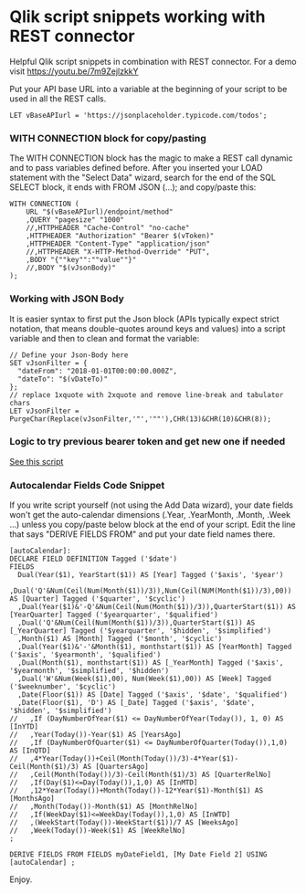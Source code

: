 # Qlik script snippets working with REST connector

Helpful Qlik script snippets in combination with REST connector. For a demo visit https://youtu.be/7m9ZejlzkkY

Put your API base URL into a variable at the beginning of your script to be used in all the REST calls.
```
LET vBaseAPIurl = 'https://jsonplaceholder.typicode.com/todos';
```
### WITH CONNECTION block for copy/pasting
The WITH CONNECTION block has the magic to make a REST call dynamic and to pass variables defined before. After you inserted your LOAD statement with the "Select Data" wizard, search for the end of the SQL SELECT block, it ends with FROM JSON (...); and copy/paste this:
```
WITH CONNECTION (
    URL "$(vBaseAPIurl)/endpoint/method"
    ,QUERY "pagesize" "1000"
    //,HTTPHEADER "Cache-Control" "no-cache"
    ,HTTPHEADER "Authorization" "Bearer $(vToken)"
    ,HTTPHEADER "Content-Type" "application/json"
    //,HTTPHEADER "X-HTTP-Method-Override" "PUT",
    ,BODY "{""key"":""value""}"
    //,BODY "$(vJsonBody)"
); 
```

### Working with JSON Body 
It is easier syntax to first put the Json block (APIs typically expect strict notation, that means 
double-quotes around keys and values) into a script variable and then to clean and format the variable:
```
// Define your Json-Body here
SET vJsonFilter = {
  "dateFrom": "2018-01-01T00:00:00.000Z",
  "dateTo": "$(vDateTo)"
};
// replace 1xquote with 2xquote and remove line-break and tabulator chars
LET vJsonFilter = PurgeChar(Replace(vJsonFilter,'"','""'),CHR(13)&CHR(10)&CHR(8));
```
### Logic to try previous bearer token and get new one if needed
<a href="https://github.com/ChristofSchwarz/qs_script_rest_api/blob/master/sub_try_request.md">See this script</a>

### Autocalendar Fields Code Snippet
If you write script yourself (not using the Add Data wizard), your date fields won't get the auto-calendar dimensions (.Year, .YearMonth, .Month, .Week ...) unless you copy/paste below block at the end of your script. Edit the line that says "DERIVE FIELDS FROM" and put your date field names there.

```
[autoCalendar]: 
DECLARE FIELD DEFINITION Tagged ('$date')
FIELDS
  Dual(Year($1), YearStart($1)) AS [Year] Tagged ('$axis', '$year')
  ,Dual('Q'&Num(Ceil(Num(Month($1))/3)),Num(Ceil(NUM(Month($1))/3),00)) AS [Quarter] Tagged ('$quarter', '$cyclic')
  ,Dual(Year($1)&'-Q'&Num(Ceil(Num(Month($1))/3)),QuarterStart($1)) AS [YearQuarter] Tagged ('$yearquarter', '$qualified')
  ,Dual('Q'&Num(Ceil(Num(Month($1))/3)),QuarterStart($1)) AS [_YearQuarter] Tagged ('$yearquarter', '$hidden', '$simplified')
  ,Month($1) AS [Month] Tagged ('$month', '$cyclic')
  ,Dual(Year($1)&'-'&Month($1), monthstart($1)) AS [YearMonth] Tagged ('$axis', '$yearmonth', '$qualified')
  ,Dual(Month($1), monthstart($1)) AS [_YearMonth] Tagged ('$axis', '$yearmonth', '$simplified', '$hidden')
  ,Dual('W'&Num(Week($1),00), Num(Week($1),00)) AS [Week] Tagged ('$weeknumber', '$cyclic')
  ,Date(Floor($1)) AS [Date] Tagged ('$axis', '$date', '$qualified')
  ,Date(Floor($1), 'D') AS [_Date] Tagged ('$axis', '$date', '$hidden', '$simplified')
//   ,If (DayNumberOfYear($1) <= DayNumberOfYear(Today()), 1, 0) AS [InYTD] 
//   ,Year(Today())-Year($1) AS [YearsAgo] 
//   ,If (DayNumberOfQuarter($1) <= DayNumberOfQuarter(Today()),1,0) AS [InQTD] 
//   ,4*Year(Today())+Ceil(Month(Today())/3)-4*Year($1)-Ceil(Month($1)/3) AS [QuartersAgo] 
//   ,Ceil(Month(Today())/3)-Ceil(Month($1)/3) AS [QuarterRelNo] 
//   ,If(Day($1)<=Day(Today()),1,0) AS [InMTD] 
//   ,12*Year(Today())+Month(Today())-12*Year($1)-Month($1) AS [MonthsAgo] 
//   ,Month(Today())-Month($1) AS [MonthRelNo] 
//   ,If(WeekDay($1)<=WeekDay(Today()),1,0) AS [InWTD] 
//   ,(WeekStart(Today())-WeekStart($1))/7 AS [WeeksAgo] 
//   ,Week(Today())-Week($1) AS [WeekRelNo] 
;

DERIVE FIELDS FROM FIELDS myDateField1, [My Date Field 2] USING [autoCalendar] ;
```

Enjoy.
